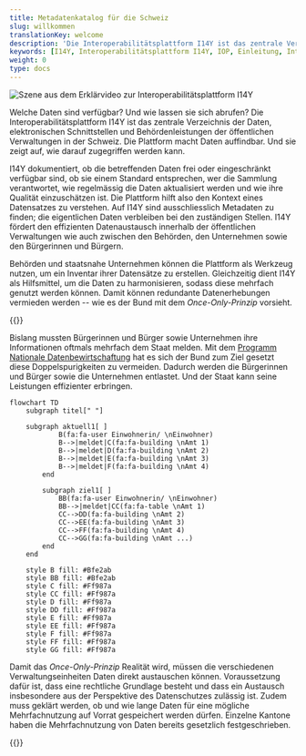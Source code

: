 ```yaml
---
title: Metadatenkatalog für die Schweiz
slug: willkommen
translationKey: welcome
description: 'Die Interoperabilitätsplattform I14Y ist das zentrale Verzeichnis der Daten, elektronischen Schnittstellen und Behördenleistungen in der Schweiz. Die Plattform stellt zudem Werkzeuge zur Verfügung, damit Daten mehrfach genutzt werden können. Dies entlastet Unternehmen, Bürgerinnen und Bürger sowie die Behörden.'
keywords: [I14Y, Interoperabilitätsplattform I14Y, IOP, Einleitung, Interoperabilität, Mehrfachnutzung, Schweiz, Datensatz, elektronische Schnittstelle, elektronische Schnittstelle, API, Once-Only-Prinzip, Sekundärnutzung von Daten, Harmonisierung, Standardisierung]
weight: 0
type: docs
---
```


![Szene aus dem Erklärvideo zur Interoperabilitätsplattform I14Y](/handbook/img/i14y-film_55.png)

Welche Daten sind verfügbar? Und wie lassen sie sich abrufen? Die Interoperabilitätsplattform I14Y ist das zentrale Verzeichnis der Daten, elektronischen Schnittstellen und Behördenleistungen der öffentlichen Verwaltungen in der Schweiz. Die Plattform macht Daten auffindbar. Und sie zeigt auf, wie darauf zugegriffen werden kann.  

I14Y dokumentiert, ob die betreffenden Daten frei oder eingeschränkt verfügbar sind, ob sie einem Standard entsprechen, wer die Sammlung verantwortet, wie regelmässig die Daten aktualisiert werden und wie ihre Qualität einzuschätzen ist. Die Plattform hilft also den Kontext eines Datensatzes zu verstehen. Auf I14Y sind ausschliesslich Metadaten zu finden; die eigentlichen Daten verbleiben bei den zuständigen Stellen. I14Y fördert den effizienten Datenaustausch innerhalb der öffentlichen Verwaltungen wie auch zwischen den Behörden, den Unternehmen sowie den Bürgerinnen und Bürgern. 

Behörden und staatsnahe Unternehmen können die Plattform als Werkzeug nutzen, um ein Inventar ihrer Datensätze zu erstellen. Gleichzeitig dient I14Y als Hilfsmittel, um die Daten zu harmonisieren, sodass diese mehrfach genutzt werden können. Damit können redundante Datenerhebungen vermieden werden -- wie es der Bund mit dem _Once-Only-Prinzip_ vorsieht. 

{{<alert title="Was ist das <i>Once-Only-Prinzip</i>?" color="info">}}

Bislang mussten Bürgerinnen und Bürger sowie Unternehmen ihre Informationen oftmals mehrfach dem Staat melden. Mit dem [Programm Nationale Datenbewirtschaftung](https://www.bfs.admin.ch/bfs/de/home/nadb/nadb.html) hat es sich der Bund zum Ziel gesetzt diese Doppelspurigkeiten zu vermeiden. Dadurch werden die Bürgerinnen und Bürger sowie die Unternehmen entlastet. Und der Staat kann seine Leistungen effizienter erbringen. 

```mermaid
flowchart TD
    subgraph titel[" "]
        
    subgraph aktuell1[ ]
            B(fa:fa-user Einwohnerin/ \nEinwohner)
            B-->|meldet|C(fa:fa-building \nAmt 1)
            B-->|meldet|D(fa:fa-building \nAmt 2)
            B-->|meldet|E(fa:fa-building \nAmt 3)
            B-->|meldet|F(fa:fa-building \nAmt 4)
        end
    
        subgraph ziel1[ ]
            BB(fa:fa-user Einwohnerin/ \nEinwohner)
            BB-->|meldet|CC(fa:fa-table \nAmt 1)
            CC-->DD(fa:fa-building \nAmt 2)
            CC-->EE(fa:fa-building \nAmt 3)
            CC-->FF(fa:fa-building \nAmt 4)
            CC-->GG(fa:fa-building \nAmt ...)
        end
    end
    
    style B fill: #Bfe2ab
    style BB fill: #Bfe2ab
    style C fill: #Ff987a
    style CC fill: #Ff987a
    style D fill: #Ff987a
    style DD fill: #Ff987a
    style E fill: #Ff987a
    style EE fill: #Ff987a
    style F fill: #Ff987a
    style FF fill: #Ff987a
    style GG fill: #Ff987a
```

Damit das _Once-Only-Prinzip_ Realität wird, müssen die verschiedenen Verwaltungseinheiten Daten direkt austauschen können. Voraussetzung dafür ist, dass eine rechtliche Grundlage besteht und dass ein Austausch insbesondere aus der Perspektive des Datenschutzes zulässig ist. Zudem muss geklärt werden, ob und wie lange Daten für eine mögliche Mehrfachnutzung auf Vorrat gespeichert werden dürfen. Einzelne Kantone haben die Mehrfachnutzung von Daten bereits gesetzlich festgeschrieben.  

{{</alert>}}


